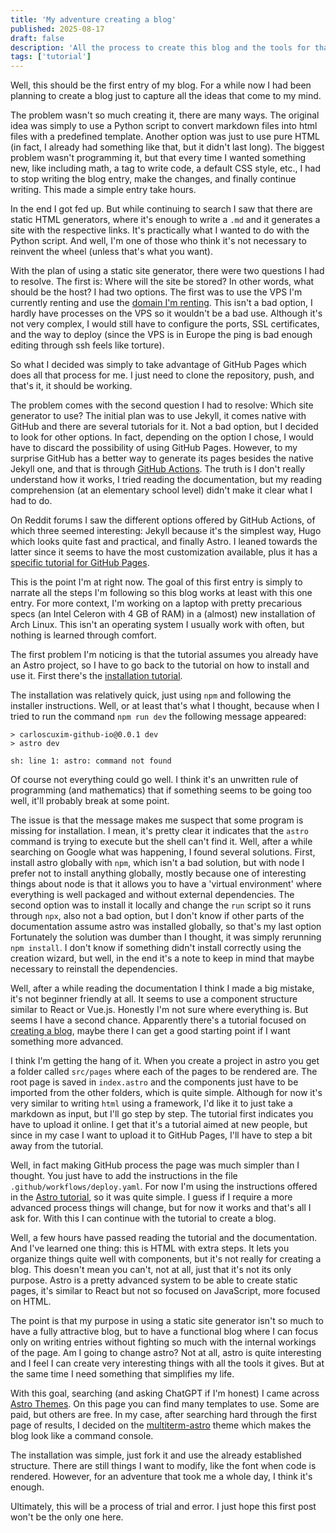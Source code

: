 ```yaml
---
title: 'My adventure creating a blog'
published: 2025-08-17
draft: false
description: 'All the process to create this blog and the tools for that prupose.'
tags: ['tutorial']
---
```


Well, this should be the first entry of my blog. For a while now I had been
planning to create a blog just to capture all the ideas that come to my mind.

The problem wasn't so much creating it, there are many ways. The original idea
was simply to use a Python script to convert markdown files into html files
with a predefined template. Another option was just to use pure HTML (in fact,
I already had something like that, but it didn't last long). The biggest
problem wasn't programming it, but that every time I wanted something new,
like including math, a tag to write code, a default CSS style, etc., I had to
stop writing the blog entry, make the changes, and finally continue writing.
This made a simple entry take hours.

In the end I got fed up. But while continuing to search I saw that there are
static HTML generators, where it's enough to write a `.md` and it generates a
site with the respective links. It's practically what I wanted to do with the
Python script. And well, I'm one of those who think it's not necessary to
reinvent the wheel (unless that's what you want).

With the plan of using a static site generator, there were two questions I had
to resolve. The first is: Where will the site be stored? In other words, what
should be the host? I had two options. The first was to use the VPS I'm
currently renting and use the [domain I'm renting](https://cuxim.com).
This isn't a bad option, I hardly have processes on the VPS so it wouldn't be
a bad use. Although it's not very complex, I would still have to configure
the ports, SSL certificates, and the way to deploy (since the VPS is in
Europe the ping is bad enough editing through ssh feels like torture).

So what I decided was simply to take advantage of GitHub Pages which does all
that process for me. I just need to clone the repository, push, and that's it,
it should be working.

The problem comes with the second question I had to resolve: Which site
generator to use? The initial plan was to use Jekyll, it comes native with
GitHub and there are several tutorials for it. Not a bad option, but I decided
to look for other options. In fact, depending on the option I chose, I would
have to discard the possibility of using GitHub Pages. However, to my surprise
GitHub has a better way to generate its pages besides the native Jekyll one,
and that is through [GitHub Actions](https://docs.github.com/en/actions).
The truth is I don't really understand how it works, I tried reading the
documentation, but my reading comprehension (at an elementary school level)
didn't make it clear what I had to do.

On Reddit forums I saw the different options offered by GitHub Actions, of
which three seemed interesting: Jekyll because it's the simplest way, Hugo
which looks quite fast and practical, and finally Astro. I leaned towards the
latter since it seems to have the most customization available, plus it has a
[specific tutorial for GitHub Pages](https://docs.astro.build/en/guides/deploy/github/).

This is the point I'm at right now. The goal of this first entry is simply to
narrate all the steps I'm following so this blog works at least with this one
entry. For more context, I'm working on a laptop with pretty precarious specs
(an Intel Celeron with 4 GB of RAM) in a (almost) new installation of Arch
Linux. This isn't an operating system I usually work with often, but nothing
is learned through comfort.

The first problem I'm noticing is that the tutorial assumes you already have
an Astro project, so I have to go back to the tutorial on how to install and
use it. First there's the
[installation tutorial](https://docs.astro.build/en/install-and-setup/).

The installation was relatively quick, just using `npm` and following the
installer instructions. Well, or at least that's what I thought, because when
I tried to run the command `npm run dev` the following message appeared:

```log
> carloscuxim-github-io@0.0.1 dev
> astro dev

sh: line 1: astro: command not found
```

Of course not everything could go well. I think it's an unwritten rule of
programming (and mathematics) that if something seems to be going too well,
it'll probably break at some point.

The issue is that the message makes me suspect that some program is missing
for installation. I mean, it's pretty clear it indicates that the `astro`
command is trying to execute but the shell can't find it. Well, after a while
searching on Google what was happening, I found several solutions. First,
install astro globally with `npm`, which isn't a bad solution, but with node
I prefer not to install anything globally, mostly because one of interesting
things about node is that it allows you to have a 'virtual environment' where
everything is well packaged and without external dependencies. The second
option was to install it locally and change the `run` script so it runs
through `npx`, also not a bad option, but I don't know if other parts of the
documentation assume astro was installed globally, so that's my last option
Fortunately the solution was dumber than I thought, it was simply rerunning
`npm install`. I don't know if something didn't install correctly using the
creation wizard, but well, in the end it's a note to keep in mind that maybe
necessary to reinstall the dependencies.

Well, after a while reading the documentation I think I made a big mistake,
it's not beginner friendly at all. It seems to use a component structure
similar to React or Vue.js. Honestly I'm not sure where everything is. But seems I have a second chance. Apparently there's a tutorial focused on
[creating a blog](https://docs.astro.build/en/tutorial/0-introduction/),
maybe there I can get a good starting point if I want something more advanced.

I think I'm getting the hang of it. When you create a project in astro you get
a folder called `src/pages` where each of the pages to be rendered are. The
root page is saved in `index.astro` and the components just have to be
imported from the other folders, which is quite simple. Although for now it's
very similar to writing `html` using a framework, I'd like it to just take a
markdown as input, but I'll go step by step. The tutorial first indicates you
have to upload it online. I get that it's a tutorial aimed at new people, but
since in my case I want to upload it to GitHub Pages, I'll have to step a bit
away from the tutorial.

Well, in fact making GitHub process the page was much simpler than I thought.
You just have to add the instructions in the file
`.github/workflows/deploy.yaml`. For now I'm using the instructions offered in
the [Astro tutorial](https://docs.astro.build/en/guides/deploy/github/), so
it was quite simple. I guess if I require a more advanced process things will
change, but for now it works and that's all I ask for. With this I can continue with the tutorial to create a blog.

Well, a few hours have passed reading the tutorial and the documentation. And
I've learned one thing: this is HTML with extra steps. It lets you organize
things quite well with components, but it's not really for creating a blog.
This doesn't mean you can't, not at all, just that it's not its only purpose.
Astro is a pretty advanced system to be able to create static pages, it's
similar to React but not so focused on JavaScript, more focused on HTML.

The point is that my purpose in using a static site generator isn't so much to
have a fully attractive blog, but to have a functional blog where I can focus
only on writing entries without fighting so much with the internal workings of
the page. Am I going to change astro? Not at all, astro is quite interesting
and I feel I can create very interesting things with all the tools it gives.
But at the same time I need something that simplifies my life.

With this goal, searching (and asking ChatGPT if I'm honest) I came across
[Astro Themes](https://astro.build/themes/). On this page you can find many
templates to use. Some are paid, but others are free. In my case, after
searching hard through the first page of results, I decided on the
[multiterm-astro](https://github.com/stelcodes/multiterm-astro) theme which
makes the blog look like a command console.

The installation was simple, just fork it and use the already established
structure. There are still things I want to modify, like the font when code is
rendered. However, for an adventure that took me a whole day, I think it's
enough.

Ultimately, this will be a process of trial and error. I just hope this first
post won't be the only one here.
